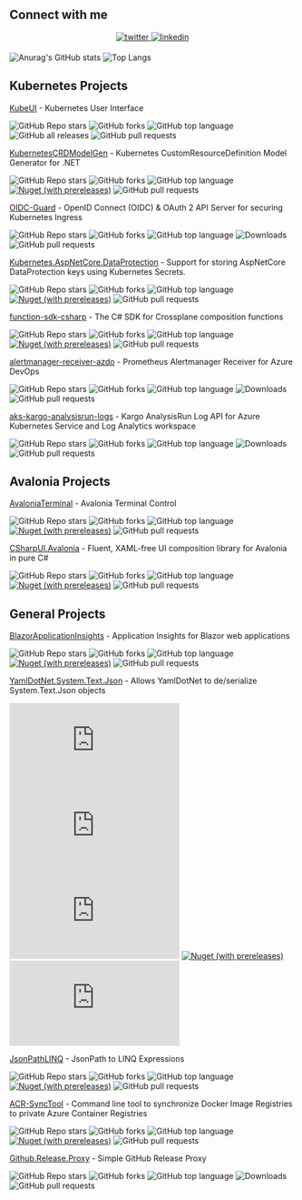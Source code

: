 ## Connect with me
<div align="center">
<a href="https://twitter.com/ivanjosipovic" target="_blank">
<img src=https://img.shields.io/badge/twitter-%2300acee.svg?&style=for-the-badge&logo=twitter&logoColor=white alt=twitter style="margin-bottom: 5px;" />
</a>
<a href="https://linkedin.com/in/ivanjosipovic" target="_blank">
<img src=https://img.shields.io/badge/linkedin-%231E77B5.svg?&style=for-the-badge&logo=linkedin&logoColor=white alt=linkedin style="margin-bottom: 5px;" />
</a>
</div>

![Anurag's GitHub stats](https://github-readme-stats.vercel.app/api?username=ivanjosipovic&show_icons=true&theme=dark)
![Top Langs](https://github-readme-stats.vercel.app/api/top-langs/?username=ivanjosipovic&theme=dark&layout=compact)


## Kubernetes Projects
[KubeUI](https://github.com/IvanJosipovic/KubeUI) - Kubernetes User Interface

![GitHub Repo stars](https://img.shields.io/github/stars/IvanJosipovic/KubeUI)
![GitHub forks](https://img.shields.io/github/forks/IvanJosipovic/KubeUI)
![GitHub top language](https://img.shields.io/github/languages/top/IvanJosipovic/KubeUI)
![GitHub all releases](https://img.shields.io/github/downloads/IvanJosipovic/KubeUI/total)
![GitHub pull requests](https://img.shields.io/github/issues-pr/ivanjosipovic/kubeui)

[KubernetesCRDModelGen](https://github.com/IvanJosipovic/KubernetesCRDModelGen) - Kubernetes CustomResourceDefinition Model Generator for .NET

![GitHub Repo stars](https://img.shields.io/github/stars/IvanJosipovic/KubernetesCRDModelGen)
![GitHub forks](https://img.shields.io/github/forks/IvanJosipovic/KubernetesCRDModelGen)
![GitHub top language](https://img.shields.io/github/languages/top/IvanJosipovic/KubernetesCRDModelGen)
[![Nuget (with prereleases)](https://img.shields.io/nuget/dt/KubernetesCRDModelGen.svg)](https://www.nuget.org/packages/KubernetesCRDModelGen)
![GitHub pull requests](https://img.shields.io/github/issues-pr/ivanjosipovic/KubernetesCRDModelGen)

[OIDC-Guard](https://github.com/IvanJosipovic/OIDC-Guard) - OpenID Connect (OIDC) & OAuth 2 API Server for securing Kubernetes Ingress

![GitHub Repo stars](https://img.shields.io/github/stars/IvanJosipovic/OIDC-Guard)
![GitHub forks](https://img.shields.io/github/forks/IvanJosipovic/OIDC-Guard)
![GitHub top language](https://img.shields.io/github/languages/top/IvanJosipovic/OIDC-Guard)
![Downloads](https://img.shields.io/badge/dynamic/json?url=https%3A%2F%2Fraw.githubusercontent.com%2Fipitio%2Fbackage%2Frefs%2Fheads%2Findex%2FIvanJosipovic%2FOIDC-Guard%2Foidc-guard%25252Foidc-guard.json&query=%24.downloads&label=downloads)
![GitHub pull requests](https://img.shields.io/github/issues-pr/ivanjosipovic/OIDC-Guard)

[Kubernetes.AspNetCore.DataProtection](https://github.com/IvanJosipovic/Kubernetes.AspNetCore.DataProtection) - Support for storing AspNetCore DataProtection keys using Kubernetes Secrets. 

![GitHub Repo stars](https://img.shields.io/github/stars/IvanJosipovic/Kubernetes.AspNetCore.DataProtection)
![GitHub forks](https://img.shields.io/github/forks/IvanJosipovic/Kubernetes.AspNetCore.DataProtection)
![GitHub top language](https://img.shields.io/github/languages/top/IvanJosipovic/Kubernetes.AspNetCore.DataProtection)
[![Nuget (with prereleases)](https://img.shields.io/nuget/dt/Kubernetes.AspNetCore.DataProtection.svg)](https://www.nuget.org/packages/Kubernetes.AspNetCore.DataProtection)
![GitHub pull requests](https://img.shields.io/github/issues-pr/ivanjosipovic/Kubernetes.AspNetCore.DataProtection)

[function-sdk-csharp](https://github.com/IvanJosipovic/function-sdk-csharp) - The C# SDK for Crossplane composition functions 

![GitHub Repo stars](https://img.shields.io/github/stars/IvanJosipovic/function-sdk-csharp)
![GitHub forks](https://img.shields.io/github/forks/IvanJosipovic/function-sdk-csharp)
![GitHub top language](https://img.shields.io/github/languages/top/IvanJosipovic/function-sdk-csharp)
[![Nuget (with prereleases)](https://img.shields.io/nuget/dt/Function.SDK.CSharp.svg)](https://www.nuget.org/packages?q=Function.SDK.CSharp)
![GitHub pull requests](https://img.shields.io/github/issues-pr/ivanjosipovic/function-sdk-csharp)

[alertmanager-receiver-azdo](https://github.com/IvanJosipovic/alertmanager-receiver-azdo) - Prometheus Alertmanager Receiver for Azure DevOps

![GitHub Repo stars](https://img.shields.io/github/stars/IvanJosipovic/alertmanager-receiver-azdo)
![GitHub forks](https://img.shields.io/github/forks/IvanJosipovic/alertmanager-receiver-azdo)
![GitHub top language](https://img.shields.io/github/languages/top/IvanJosipovic/alertmanager-receiver-azdo)
![Downloads](https://img.shields.io/badge/dynamic/json?url=https%3A%2F%2Fraw.githubusercontent.com%2Fipitio%2Fbackage%2Frefs%2Fheads%2Findex%2FIvanJosipovic%2Falertmanager-receiver-azdo%2Falertmanager-receiver-azdo%25252Falertmanager-receiver-azdo.json&query=%24.downloads&label=downloads)
![GitHub pull requests](https://img.shields.io/github/issues-pr/ivanjosipovic/alertmanager-receiver-azdo)

[aks-kargo-analysisrun-logs](https://github.com/IvanJosipovic/aks-kargo-analysisrun-logs) - Kargo AnalysisRun Log API for Azure Kubernetes Service and Log Analytics workspace

![GitHub Repo stars](https://img.shields.io/github/stars/IvanJosipovic/aks-kargo-analysisrun-logs)
![GitHub forks](https://img.shields.io/github/forks/IvanJosipovic/aks-kargo-analysisrun-logs)
![GitHub top language](https://img.shields.io/github/languages/top/IvanJosipovic/aks-kargo-analysisrun-logs)
![Downloads](https://img.shields.io/badge/dynamic/json?url=https%3A%2F%2Fraw.githubusercontent.com%2Fipitio%2Fbackage%2Frefs%2Fheads%2Findex%2FIvanJosipovic%2Faks-kargo-analysisrun-logs%2Faks-kargo-analysisrun-logs%25252Faks-kargo-analysisrun-logs.json&query=$.downloads&label=downloads)
![GitHub pull requests](https://img.shields.io/github/issues-pr/ivanjosipovic/aks-kargo-analysisrun-logs)

## Avalonia Projects

[AvaloniaTerminal](https://github.com/IvanJosipovic/AvaloniaTerminal) - Avalonia Terminal Control 

![GitHub Repo stars](https://img.shields.io/github/stars/IvanJosipovic/AvaloniaTerminal)
![GitHub forks](https://img.shields.io/github/forks/IvanJosipovic/AvaloniaTerminal)
![GitHub top language](https://img.shields.io/github/languages/top/IvanJosipovic/AvaloniaTerminal)
[![Nuget (with prereleases)](https://img.shields.io/nuget/dt/AvaloniaTerminal.svg)](https://www.nuget.org/packages/AvaloniaTerminal)
![GitHub pull requests](https://img.shields.io/github/issues-pr/ivanjosipovic/AvaloniaTerminal)

[CSharpUI.Avalonia](https://github.com/IvanJosipovic/CSharpUI.Avalonia) - Fluent, XAML-free UI composition library for Avalonia in pure C#

![GitHub Repo stars](https://img.shields.io/github/stars/IvanJosipovic/CSharpUI.Avalonia)
![GitHub forks](https://img.shields.io/github/forks/IvanJosipovic/CSharpUI.Avalonia)
![GitHub top language](https://img.shields.io/github/languages/top/IvanJosipovic/CSharpUI.Avalonia)
[![Nuget (with prereleases)](https://img.shields.io/nuget/dt/CSharpUI.Avalonia.svg)](https://www.nuget.org/packages/CSharpUI.Avalonia)
![GitHub pull requests](https://img.shields.io/github/issues-pr/ivanjosipovic/CSharpUI.Avalonia)

## General Projects

[BlazorApplicationInsights](https://github.com/IvanJosipovic/BlazorApplicationInsights) - Application Insights for Blazor web applications

![GitHub Repo stars](https://img.shields.io/github/stars/IvanJosipovic/BlazorApplicationInsights)
![GitHub forks](https://img.shields.io/github/forks/IvanJosipovic/BlazorApplicationInsights)
![GitHub top language](https://img.shields.io/github/languages/top/IvanJosipovic/BlazorApplicationInsights)
[![Nuget (with prereleases)](https://img.shields.io/nuget/dt/BlazorApplicationInsights.svg)](https://www.nuget.org/packages/BlazorApplicationInsights)
![GitHub pull requests](https://img.shields.io/github/issues-pr/ivanjosipovic/BlazorApplicationInsights)

[YamlDotNet.System.Text.Json](https://github.com/IvanJosipovic/YamlDotNet.System.Text.Json) - Allows YamlDotNet to de/serialize System.Text.Json objects

![GitHub Repo stars](https://img.shields.io/github/stars/IvanJosipovic/YamlDotNet.System.Text.Json)
![GitHub forks](https://img.shields.io/github/forks/IvanJosipovic/YamlDotNet.System.Text.Json)
![GitHub top language](https://img.shields.io/github/languages/top/IvanJosipovic/YamlDotNet.System.Text.Json)
[![Nuget (with prereleases)](https://img.shields.io/nuget/dt/YamlDotNet.System.Text.Json.svg)](https://www.nuget.org/packages/YamlDotNet.System.Text.Json)
![GitHub pull requests](https://img.shields.io/github/issues-pr/ivanjosipovic/YamlDotNet.System.Text.Json)

[JsonPathLINQ](https://github.com/IvanJosipovic/JsonPathLINQ) - JsonPath to LINQ Expressions

![GitHub Repo stars](https://img.shields.io/github/stars/IvanJosipovic/JsonPathLINQ)
![GitHub forks](https://img.shields.io/github/forks/IvanJosipovic/JsonPathLINQ)
![GitHub top language](https://img.shields.io/github/languages/top/IvanJosipovic/JsonPathLINQ)
[![Nuget (with prereleases)](https://img.shields.io/nuget/dt/JsonPathLINQ.svg)](https://www.nuget.org/packages/JsonPathLINQ)
![GitHub pull requests](https://img.shields.io/github/issues-pr/ivanjosipovic/JsonPathLINQ)

[ACR-SyncTool](https://github.com/IvanJosipovic/ACR-SyncTool) - Command line tool to synchronize Docker Image Registries to private Azure Container Registries

![GitHub Repo stars](https://img.shields.io/github/stars/IvanJosipovic/ACR-SyncTool)
![GitHub forks](https://img.shields.io/github/forks/IvanJosipovic/ACR-SyncTool)
![GitHub top language](https://img.shields.io/github/languages/top/IvanJosipovic/ACR-SyncTool)
[![Nuget (with prereleases)](https://img.shields.io/nuget/dt/ACR-SyncTool.svg)](https://www.nuget.org/packages/ACR-SyncTool)
![GitHub pull requests](https://img.shields.io/github/issues-pr/ivanjosipovic/ACR-SyncTool)

[Github.Release.Proxy](https://github.com/IvanJosipovic/Github.Release.Proxy) -  Simple GitHub Release Proxy

![GitHub Repo stars](https://img.shields.io/github/stars/IvanJosipovic/Github.Release.Proxy)
![GitHub forks](https://img.shields.io/github/forks/IvanJosipovic/Github.Release.Proxy)
![GitHub top language](https://img.shields.io/github/languages/top/IvanJosipovic/Github.Release.Proxy)
![Downloads](https://img.shields.io/badge/dynamic/json?url=https%3A%2F%2Fraw.githubusercontent.com%2Fipitio%2Fbackage%2Frefs%2Fheads%2Findex%2FIvanJosipovic%2FGitHub.Release.Proxy%2Fgithub.release.proxy%25252Fgithub-release-proxy.json&query=$.downloads&label=downloads)
![GitHub pull requests](https://img.shields.io/github/issues-pr/ivanjosipovic/Github.Release.Proxy)
